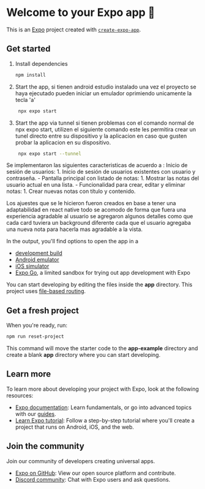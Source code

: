 # Welcome to your Expo app 👋

This is an [Expo](https://expo.dev) project created with [`create-expo-app`](https://www.npmjs.com/package/create-expo-app).

## Get started

1. Install dependencies

   ```bash
   npm install
   ```

2. Start the app, si tienen android estudio instalado una vez el proyecto se haya ejecutado pueden iniciar un emulador oprimiendo unicamente la tecla 'a'

   ```bash
    npx expo start
   ```

3. Start the app via tunnel
   si tienen problemas con el comando normal de npx expo start, utilizen el siguiente comando este les permitira crear un tunel directo entre su dispositivo y la aplicacion en caso que gusten probar la aplicacion en su dispositivo.
   ```bash
    npx expo start --tunnel
   ```

Se implementaron las siguientes caracteristicas de acuerdo a : 
Inicio de sesión de usuarios:
        1. Inicio de sesión de usuarios existentes con usuario y contraseña.
    - Pantalla principal con listado de notas:
        1. Mostrar las notas del usuario actual en una lista.
    - Funcionalidad para crear, editar y eliminar notas:
        1. Crear nuevas notas con título y contenido.

Los ajuestes que se le hicieron fueron creados en base a tener una adaptabilidad en react native todo se acomodo de forma que fuera una experiencia agradable al usuario
se agregaron algunos detalles como que cada card tuviera un background diferente cada que el usuario agregaba una nueva nota para hacerla mas agradable a la vista.

In the output, you'll find options to open the app in a

- [development build](https://docs.expo.dev/develop/development-builds/introduction/)
- [Android emulator](https://docs.expo.dev/workflow/android-studio-emulator/)
- [iOS simulator](https://docs.expo.dev/workflow/ios-simulator/)
- [Expo Go](https://expo.dev/go), a limited sandbox for trying out app development with Expo

You can start developing by editing the files inside the **app** directory. This project uses [file-based routing](https://docs.expo.dev/router/introduction).

## Get a fresh project

When you're ready, run:

```bash
npm run reset-project
```

This command will move the starter code to the **app-example** directory and create a blank **app** directory where you can start developing.

## Learn more

To learn more about developing your project with Expo, look at the following resources:

- [Expo documentation](https://docs.expo.dev/): Learn fundamentals, or go into advanced topics with our [guides](https://docs.expo.dev/guides).
- [Learn Expo tutorial](https://docs.expo.dev/tutorial/introduction/): Follow a step-by-step tutorial where you'll create a project that runs on Android, iOS, and the web.

## Join the community

Join our community of developers creating universal apps.

- [Expo on GitHub](https://github.com/expo/expo): View our open source platform and contribute.
- [Discord community](https://chat.expo.dev): Chat with Expo users and ask questions.



